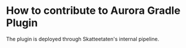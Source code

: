 # How to contribute to Aurora Gradle Plugin

The plugin is deployed through Skatteetaten's internal pipeline.


